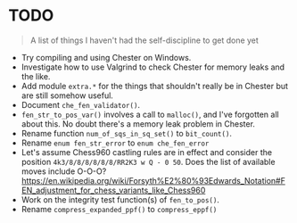 # TODO
> A list of things I haven't had the self-discipline to get done yet

* Try compiling and using Chester on Windows.
* Investigate how to use Valgrind to check Chester for memory leaks and the like.
* Add module `extra.*` for the things that shouldn't really be in Chester but
  are still somehow useful.
* Document `che_fen_validator()`.
* `fen_str_to_pos_var()` involves a call to `malloc()`, and I've forgotten all about
  this. No doubt there's a memory leak problem in Chester.
* Rename function `num_of_sqs_in_sq_set()` to `bit_count()`.
* Rename `enum fen_str_error` to `enum che_fen_error`
* Let's assume Chess960 castling rules are in effect and consider the position
  `4k3/8/8/8/8/8/8/RR2K3 w Q - 0 50`. Does the list of available moves include O-O-O?
  https://en.wikipedia.org/wiki/Forsyth%E2%80%93Edwards_Notation#FEN_adjustment_for_chess_variants_like_Chess960
* Work on the integrity test function(s) of `fen_to_pos()`.
* Rename `compress_expanded_ppf()` to `compress_eppf()`
